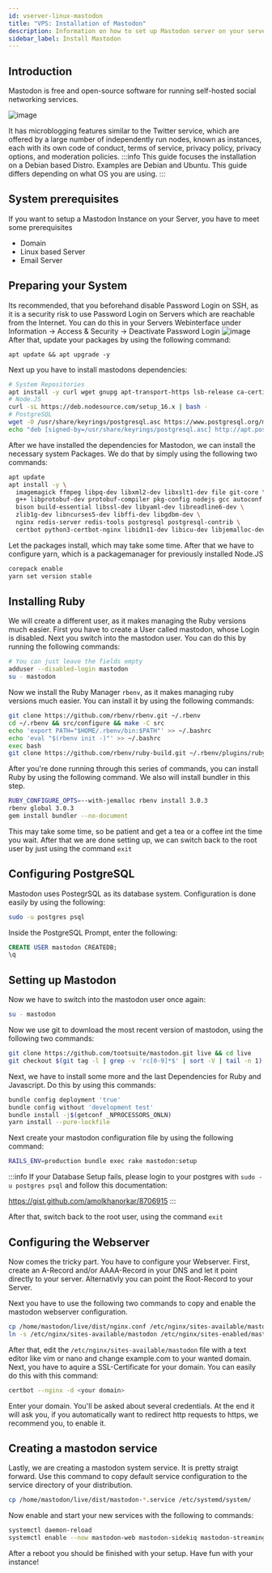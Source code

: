 ```yaml
---
id: vserver-linux-mastodon
title: "VPS: Installation of Mastodon"
description: Information on how to set up Mastodon server on your server from ZAP-Hosting - ZAP-Hosting.com documentation
sidebar_label: Install Mastodon
---
```




## Introduction

Mastodon is free and open-source software for running self-hosted social networking services.

![image](https://user-images.githubusercontent.com/32127408/207198152-fa6ca1e6-b845-4fd8-83d9-cc4a8fb91f9f.png)

It has microblogging features similar to the Twitter service, which are offered by a large number of independently run nodes, known as instances,
each with its own code of conduct, terms of service, privacy policy, privacy options, and moderation policies.
:::info
This guide focuses the installation on a Debian based Distro. Examples are Debian and Ubuntu. This guide differs depending on what OS you are using.
:::

## System prerequisites
If you want to setup a Mastodon Instance on your Server, you have to meet some prerequisites
- Domain
- Linux based Server
- Email Server

## Preparing your System
Its recommended, that you beforehand disable Password Login on SSH, as it is a security risk to use Password Login on Servers which are reachable from the Internet.
You can do this in your Servers Webinterface under Information -> Access & Security -> Deactivate Password Login
![image](https://user-images.githubusercontent.com/32127408/207198356-d36eeb4d-647c-4102-9d09-dcaebd8a29b5.png)
After that, update your packages by using the following command:
```
apt update && apt upgrade -y
```

Next up you have to install mastodons dependencies:
```bash
# System Repositories
apt install -y curl wget gnupg apt-transport-https lsb-release ca-certificates
# Node.JS
curl -sL https://deb.nodesource.com/setup_16.x | bash -
# PostgreSQL
wget -O /usr/share/keyrings/postgresql.asc https://www.postgresql.org/media/keys/ACCC4CF8.asc
echo "deb [signed-by=/usr/share/keyrings/postgresql.asc] http://apt.postgresql.org/pub/repos/apt $(lsb_release -cs)-pgdg main" > /etc/apt/sources.list.d/postgresql.list
```

After we have installed the dependencies for Mastodon, we can install the necessary system Packages. We do that by simply using the following two commands:
```bash
apt update
apt install -y \
  imagemagick ffmpeg libpq-dev libxml2-dev libxslt1-dev file git-core \
  g++ libprotobuf-dev protobuf-compiler pkg-config nodejs gcc autoconf \
  bison build-essential libssl-dev libyaml-dev libreadline6-dev \
  zlib1g-dev libncurses5-dev libffi-dev libgdbm-dev \
  nginx redis-server redis-tools postgresql postgresql-contrib \
  certbot python3-certbot-nginx libidn11-dev libicu-dev libjemalloc-dev
```
Let the packages install, which may take some time. After that we have to configure yarn, which is a packagemanager for previously installed Node.JS
```bash
corepack enable
yarn set version stable
```

## Installing Ruby
We will create a different user, as it makes managing the Ruby versions much easier. First you have to create a User called mastodon, whose Login is disabled. Next you switch into the mastodon user. You can do this by running the following commands:
```bash
# You can just leave the fields empty
adduser --disabled-login mastodon
su - mastodon
```

Now we install the Ruby Manager `rbenv`, as it makes managing ruby versions much easier. You can install it by using the following commands:
```bash
git clone https://github.com/rbenv/rbenv.git ~/.rbenv
cd ~/.rbenv && src/configure && make -C src
echo 'export PATH="$HOME/.rbenv/bin:$PATH"' >> ~/.bashrc
echo 'eval "$(rbenv init -)"' >> ~/.bashrc
exec bash
git clone https://github.com/rbenv/ruby-build.git ~/.rbenv/plugins/ruby-build
```
After you're done running through this series of commands, you can install Ruby by using the following command. We also will install bundler in this step. 
```bash
RUBY_CONFIGURE_OPTS=--with-jemalloc rbenv install 3.0.3
rbenv global 3.0.3
gem install bundler --no-document
```
This may take some time, so be patient and get a tea or a coffee int the time you wait. After that we are done setting up, we can switch back to the root user by just using the command `exit`

## Configuring PostgreSQL
Mastodon uses PostegrSQL as its database system. Configuration is done easily by using the following:
```bash
sudo -u postgres psql
```

Inside the PostgreSQL Prompt, enter the following:
```sql
CREATE USER mastodon CREATEDB;
\q
```

## Setting up Mastodon
Now we have to switch into the mastodon user once again:
```bash
su - mastodon
```
Now we use git to download the most recent version of mastodon, using the following two commands:
```bash
git clone https://github.com/tootsuite/mastodon.git live && cd live
git checkout $(git tag -l | grep -v 'rc[0-9]*$' | sort -V | tail -n 1)
```
Next, we have to install some more and the last Dependencies for Ruby and Javascript. Do this by using this commands:
```bash
bundle config deployment 'true'
bundle config without 'development test'
bundle install -j$(getconf _NPROCESSORS_ONLN)
yarn install --pure-lockfile
```
Next create your mastodon configuration file by using the following command:
```bash
RAILS_ENV=production bundle exec rake mastodon:setup
```
:::info
If your Database Setup fails, please login to your postgres with `sudo -u postgres psql` and follow this documentation: 

https://gist.github.com/amolkhanorkar/8706915
:::

After that, switch back to the root user, using the command `exit`

## Configuring the Webserver
Now comes the tricky part. You have to configure your Webserver. First, create an A-Record and/or AAAA-Record in your DNS and let it point directly to your server. Alternativly you can point the Root-Record to your Server.

Next you have to use the following two commands to copy and enable the mastodon webserver configuration.
```bash
cp /home/mastodon/live/dist/nginx.conf /etc/nginx/sites-available/mastodon
ln -s /etc/nginx/sites-available/mastodon /etc/nginx/sites-enabled/mastodon
```

After that, edit the `/etc/nginx/sites-available/mastodon` file with a text editor like vim or nano and change example.com to your wanted domain. 
Next, you have to aquire a SSL-Certificate for your domain. You can easily do this with this command: 
```bash
certbot --nginx -d <your domain>
```
Enter your domain. You'll be asked about several credentials. At the end it will ask you, if you automatically want to redirect http requests to https, we recommend you, to enable it.

## Creating a mastodon service
Lastly, we are creating a mastodon system service. It is pretty straigt forward. 
Use this command to copy default service configuration to the service directory of your distribution. 
```sh
cp /home/mastodon/live/dist/mastodon-*.service /etc/systemd/system/
```

Now enable and start your new services with the following to commands:
```sh
systemctl daemon-reload
systemctl enable --now mastodon-web mastodon-sidekiq mastodon-streaming
```

After a reboot you should be finished with your setup. Have fun with your instance!
